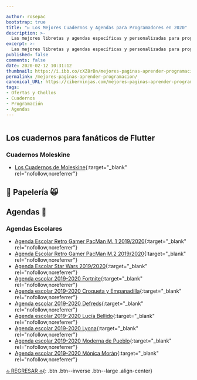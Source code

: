 ```yaml
---

author: rosepac
bootstrap: true
title: "▷ Los Mejores Cuadernos y Agendas para Programadores en 2020"
description: >-
  Las mejores libretas y agendas específicas y personalizadas para programadores, desarrolladores y diseñadores.
excerpt: >-
  Las mejores libretas y agendas específicas y personalizadas para programadores, desarrolladores y diseñadores.
published: false
comments: false
date: 2020-02-12 10:31:12
thumbnail: https://i.ibb.co/cXZ8rBn/mejores-paginas-aprender-programacion.jpg
permalink: /mejores-paginas-aprender-programacion/
canonical_URL: https://ciberninjas.com/mejores-paginas-aprender-programacion/
tags:
- Ofertas y Chollos
- Cuadernos
- Programación
- Agendas
---
```


![]()

## Los cuadernos para fanáticos de Flutter



### Cuadernos Moleskine

* [Los Cuadernos de Moleskine](https://amzn.to/2ZRGWMn){:target="_blank" rel="nofollow,noreferrer"}

## 🎁 Papelería 🙀

## Agendas 📆

### Agendas Escolares <i class="fas fa-calendar-week"></i>

* [Agenda Escolar Retro Gamer PacMan M. 1 2019/2020](https://amzn.to/2I2bwrx){:target="_blank" rel="nofollow,noreferrer"}
* [Agenda Escolar Retro Gamer PacMan M.2 2019/2020](https://amzn.to/2NaSKSQ){:target="_blank" rel="nofollow,noreferrer"}
* [Agenda Escolar Star Wars 2019/2020](https://amzn.to/2URK30R){:target="_blank" rel="nofollow,noreferrer"}
* [Agenda escolar 2019-2020 Fortnite](https://amzn.to/34EykHq){:target="_blank" rel="nofollow,noreferrer"}
* [Agenda escolar 2019-2020 Croqueta y Empanadilla](https://amzn.to/2L2YZ94){:target="_blank" rel="nofollow,noreferrer"}
* [Agenda escolar 2019-2020 Defreds](https://amzn.to/2L6SRNb){:target="_blank" rel="nofollow,noreferrer"}
* [Agenda escolar 2019-2020 Lucía Bellido](https://amzn.to/2ZtWmpW){:target="_blank" rel="nofollow,noreferrer"}
* [Agenda escolar 2019-2020 Lyona](https://amzn.to/2UdNUoC){:target="_blank" rel="nofollow,noreferrer"}
* [Agenda escolar 2019-2020 Moderna de Pueblo](https://amzn.to/2Pn6R9B){:target="_blank" rel="nofollow,noreferrer"}
* [Agenda escolar 2019-2020 Mónica Morán](https://amzn.to/2ZBSvly){:target="_blank" rel="nofollow,noreferrer"}

[🔝 REGRESAR 🔝](/catalogo/#page-title){: .btn .btn--inverse .btn--large .align-center}
